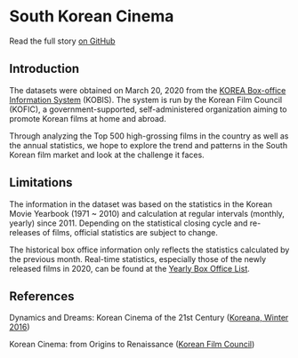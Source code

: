 # South Korean Cinema

Read the full story [on GitHub](https://realhestia.github.io/koreancinema/)

## Introduction

The datasets were obtained on March 20, 2020 from the [KOREA Box-office Information System](http://www.kobis.or.kr/kobis/business/main/main.do) (KOBIS). The system is run by the Korean Film Council (KOFIC), a government-supported, self-administered organization aiming to promote Korean films at home and abroad. 

Through analyzing the Top 500 high-grossing films in the country as well as the annual statistics, we hope to explore the trend and patterns in the South Korean film market and look at the challenge it faces.


## Limitations

The information in the dataset was based on the statistics in the Korean Movie Yearbook (1971 ~ 2010) and calculation at regular intervals (monthly, yearly) since 2011. Depending on the statistical closing cycle and re-releases of films, official statistics are subject to change.

The historical box office information only reflects the statistics calculated by the previous month. Real-time statistics, especially those of the newly released films in 2020, can be found at the [Yearly Box Office List](http://www.kobis.or.kr/kobis/business/stat/boxs/findYearlyBoxOfficeList.do).


## References


Dynamics and Dreams: Korean Cinema of the 21st Century ([Koreana, Winter 2016](http://e.issuu.com/embed.html#6651366/42960460))

Korean Cinema: from Origins to Renaissance ([Korean Film Council](https://www.koreanfilm.or.kr/eng/publications/history.jsp))

